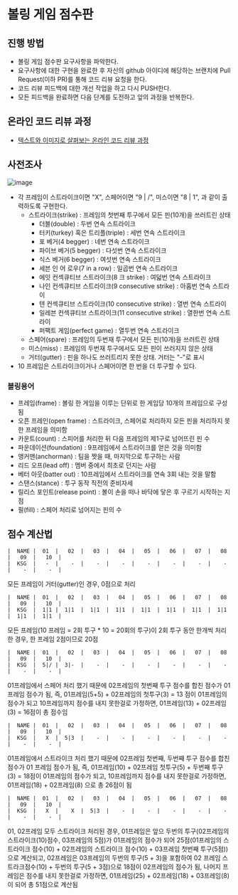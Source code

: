 # 볼링 게임 점수판
## 진행 방법
* 볼링 게임 점수판 요구사항을 파악한다.
* 요구사항에 대한 구현을 완료한 후 자신의 github 아이디에 해당하는 브랜치에 Pull Request(이하 PR)를 통해 코드 리뷰 요청을 한다.
* 코드 리뷰 피드백에 대한 개선 작업을 하고 다시 PUSH한다.
* 모든 피드백을 완료하면 다음 단계를 도전하고 앞의 과정을 반복한다.

## 온라인 코드 리뷰 과정
* [텍스트와 이미지로 살펴보는 온라인 코드 리뷰 과정](https://github.com/next-step/nextstep-docs/tree/master/codereview)

## 사전조사
![image](https://user-images.githubusercontent.com/1481137/91675248-a4b1b780-eb76-11ea-9700-6eee77bbba2b.png)

* 각 프레임이 스트라이크이면 "X", 스페어이면 "9 | /", 미스이면 "8 | 1", 과 같이 출력하도록 구현한다.
  * 스트라이크(strike) : 프레임의 첫번째 투구에서 모든 핀(10개)을 쓰러트린 상태
    * 더블(double) : 두번 연속 스트라이크
    * 터키(turkey) 혹은 트리플(triple) : 세번 연속 스트라이크
    * 포 베거(4 begger) : 네번 연속 스트라이크
    * 파이브 베거(5 begger) : 다섯번 연속 스트라이크
    * 식스 베거(6 begger) : 여섯번 연속 스트라이크
    * 세븐 인 어 로우(7 in a row) : 일곱번 연속 스트라이크
    * 에잇 컨섹큐티브 스트라이크(8 크 strike) : 여덟번 연속 스트라이크
    * 나인 컨섹큐티브 스트라이크(9 consecutive strike) : 아홉번 연속 스트라이
    * 텐 컨섹큐티브 스트라이크(10 consecutive strike) : 열번 연속 스트라이
    * 일레븐 컨섹큐티브 스트라이크(11 consecutive strike) : 열한번 연속 스트라이
    * 퍼팩트 게임(perfect game) : 열두번 연속 스트라이크
  * 스페어(spare) : 프레임의 두번재 투구에서 모든 핀(10개)을 쓰러트린 상태
  * 미스(miss) : 프레임의 두번재 투구에서도 모든 핀이 쓰러지지 않은 상태
  * 거터(gutter) : 핀을 하나도 쓰러트리지 못한 상태. 거터는 "-"로 표시
* 10 프레임은 스트라이크이거나 스페어이면 한 번을 더 투구할 수 있다.

### 볼링용어
* 프레임(frame) : 볼링 한 게임을 이루는 단위로 한 게임당 10개의 프레임으로 구성됨
* 오픈 프레인(open frame) : 스트라이크, 스페어로 처리하지 모든 핀을 처리하지 못한 프레임을 의미함
* 카운트(count) : 스피어를 처리한 뒤 다음 프레임의 제1구로 넘어뜨린 핀 수
* 파운데이션(foundation) : 9프레임에서 스트라이크를 얻은 것을 의미함
* 앵커맨(anchorman) : 팀을 짯을 때, 마지막으로 투구하는 사람
* 리드 오프(lead off) : 멤버 중에서 최초로 던지는 사람
* 베터 아웃(batter out) : 10프레임에서 스트라이크를 연속 3회 내는 것을 말함
* 스탠스(stance) : 투구 동작 직전의 준비자세
* 릴리스 포인트(release point) : 볼이 손을 떠나 바닥에 닿은 후 구르기 시작하는 지점
* 필(fill) : 스페어 처리로 넘어지는 핀의 수


## 점수 계산법
```
|  NAME |  01  |   02  |   03  |   04  |   05  |   06  |   07  |   08  |   09  |   10  |
|  KSG  |   -  |    -  |    -  |    -  |    -  |    -  |    -  |    -  |    -  |    -  |
```
모든 프레임이 거터(gutter)인 경우, 0점으로 처리


```
|  NAME |  01  |   02  |   03  |   04  |   05  |   06  |   07  |   08  |   09  |   10  |
|  KSG  |  1|1 |  1|1  |  1|1  |  1|1  |  1|1  |  1|1  |  1|1  |  1|1  |  1|1  |  1|1  |
```
모든 프레임(10 프레임 = 2회 투구 * 10 = 20회의 투구)이 2회 투구 동안 한개씩 처리한 경우, 한 프레임 2점이므로 20점

```
|  NAME |  01  |   02  |   03  |   04  |   05  |   06  |   07  |   08  |   09  |   10  |
|  KSG  |  5|/ |  3|-  |    -  |    -  |    -  |    -  |    -  |    -  |    -  |    -  |
```
01프레임에서 스페어 처리 했기 때문에 02프레임의 첫번째 투구 점수를 합친 점수가 01프레임 점수가 됨, 
즉, 01프레임(5+5) + 02프레임의 첫투구(3) = 13 점이 01프레임의 점수가 되고 
10프레임까지 점수를 내지 못한걸로 가정하면, 01프레임(13) + 02프레임(3) = 16점이 총 점수임

```
|  NAME |  01  |   02  |   03  |   04  |   05  |   06  |   07  |   08  |   09  |   10  |
|  KSG  |   X  |  5|3  |    -  |    -  |    -  |    -  |    -  |    -  |    -  |    -  |
```
01프레임에서 스트라이크 처리 했기 때문에 02프레임 첫번째, 두번째 투구 점수를 합친 점수가 01 프레임 점수가 됨,
즉, 01프레임(10) + 02프레임 첫투구(5) + 두번째 투구(3) = 18점이 01프레임의 점수가 되고,
10프레임까지 점수를 내지 못한걸로 가정하면, 01프레임(18) + 02프레임(8) 으로 총 26점이 됨

```
|  NAME |  01  |   02  |   03  |   04  |   05  |   06  |   07  |   08  |   09  |   10  |
|  KSG  |   X  |    X  |  5|3  |    -  |    -  |    -  |    -  |    -  |    -  |    -  |
```
01, 02프레임 모두 스트라이크 처리된 경우, 01프레임은 앞으 두번의 투구(02프레임의 스트라이크(10)점수, 03프레임의 5점)가
01프레임의 점수가 되어 25점(01프레임의 스트라이크 점수(10) + 02프레임의 스트라이크 점수(10) + 03프레임 첫번째 투구(5점))으로 계산되고,
02프레임은 03프레임의 두번의 투구(5 + 3)을 포함하여 02 프레임 스트라크점수(10) + 두번의 투구(5 + 3점)으로 18점이 02프레임의 점수가 됨,
나머지 프레임은 점수를 내지 못한걸로 가정하면, 01프레임(25) + 02프레임(18) + 03프레임(8)이 되어 총 51점으로 계산됨
